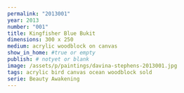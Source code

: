 ```yaml
---
permalink: "2013001"
year: 2013
number: "001"
title: Kingfisher Blue Bukit
dimensions: 300 x 250
medium: acrylic woodblock on canvas
show_in_home: #true or empty
publish: # notyet or blank
image: /assets/p/paintings/davina-stephens-2013001.jpg
tags: acrylic bird canvas ocean woodblock sold
serie: Beauty Awakening
---
```

